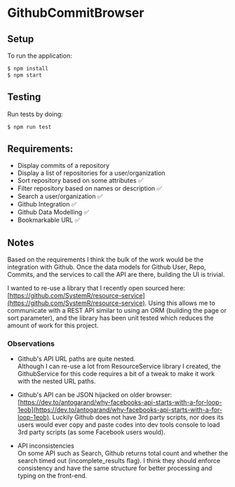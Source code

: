 # GithubCommitBrowser

## Setup

To run the application:

```sh
$ npm install
$ npm start
```

## Testing

Run tests by doing:

```sh
$ npm run test
```

## Requirements:

- Display commits of a repository
- Display a list of repositories for a user/organization
- Sort repository based on some attributes :white_check_mark:
- Filter repository based on names or description :white_check_mark:
- Search a user/organization :white_check_mark:
- Github Integration :white_check_mark:
- Github Data Modelling :white_check_mark:
- Bookmarkable URL :white_check_mark:

## Notes

Based on the requirements I think the bulk of the work would be the integration with Github. Once the data models for Github User, Repo, Commits, and the services to call the API are there, building the UI is trivial.

I wanted to re-use a library that I recently open sourced here: [https://github.com/SystemR/resource-service](https://github.com/SystemR/resource-service). Using this allows me to communicate with a REST API similar to using an ORM (building the page or sort parameter), and the library has been unit tested which reduces the amount of work for this project.

### Observations

- Github's API URL paths are quite nested.  
  Although I can re-use a lot from ResourceService library I created, the GithubService for this code requires a bit of a tweak to make it work with the nested URL paths.

- Github's API can be JSON hijacked on older browser:  
  [https://dev.to/antogarand/why-facebooks-api-starts-with-a-for-loop-1eob](https://dev.to/antogarand/why-facebooks-api-starts-with-a-for-loop-1eob). Luckily Github does not have 3rd party scripts, nor does its users would ever copy and paste codes into dev tools console to load 3rd party scripts (as some Facebook users would).

- API inconsistencies  
  On some API such as Search, Github returns total count and whether the search timed out (incomplete_results flag). I think they should enforce consistency and have the same structure for better processing and typing on the front-end.
